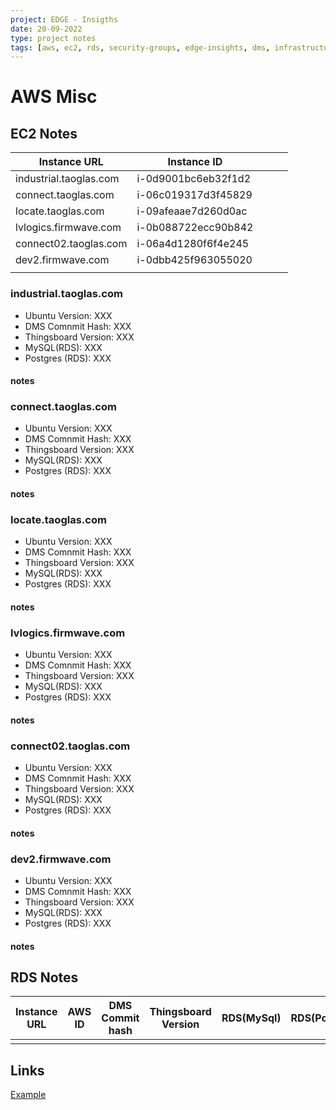 ```yaml
---
project: EDGE - Insigths
date: 20-09-2022
type: project notes
tags: [aws, ec2, rds, security-groups, edge-insights, dms, infrastructure]
---
```


# AWS Misc

## EC2 Notes
| Instance URL           | Instance ID         |     |     |     |
| ---------------------- | ------------------- | --- | --- | --- |
| industrial.taoglas.com | i-0d9001bc6eb32f1d2 |     |     |     |
| connect.taoglas.com    | i-06c019317d3f45829 |     |     |     |
| locate.taoglas.com     | i-09afeaae7d260d0ac |     |     |     |
| lvlogics.firmwave.com  | i-0b088722ecc90b842 |     |     |     |
| connect02.taoglas.com  | i-06a4d1280f6f4e245 |     |     |     |
| dev2.firmwave.com      | i-0dbb425f963055020 |     |     |     |
|                        |                     |     |     |     |

### industrial.taoglas.com
- Ubuntu Version: XXX
- DMS Comnmit Hash: XXX
- Thingsboard Version: XXX
- MySQL(RDS): XXX
- Postgres (RDS): XXX

#### notes


### connect.taoglas.com
- Ubuntu Version: XXX
- DMS Comnmit Hash: XXX
- Thingsboard Version: XXX
- MySQL(RDS): XXX
- Postgres (RDS): XXX

#### notes


### locate.taoglas.com
- Ubuntu Version: XXX
- DMS Comnmit Hash: XXX
- Thingsboard Version: XXX
- MySQL(RDS): XXX
- Postgres (RDS): XXX

#### notes


### lvlogics.firmwave.com
- Ubuntu Version: XXX
- DMS Comnmit Hash: XXX
- Thingsboard Version: XXX
- MySQL(RDS): XXX
- Postgres (RDS): XXX

#### notes


### connect02.taoglas.com 
- Ubuntu Version: XXX
- DMS Comnmit Hash: XXX
- Thingsboard Version: XXX
- MySQL(RDS): XXX
- Postgres (RDS): XXX

#### notes


### dev2.firmwave.com 
- Ubuntu Version: XXX
- DMS Comnmit Hash: XXX
- Thingsboard Version: XXX
- MySQL(RDS): XXX
- Postgres (RDS): XXX

#### notes




## RDS Notes
| Instance URL | AWS ID | DMS Commit hash | Thingsboard Version | RDS(MySql) | RDS(PostGres) |
| ------------ | ------ | --------------- | ------------------- | ---------- | ------------- |
|              |        |                 |                     |            |               |

## Links
[Example](https://www.example.org)
